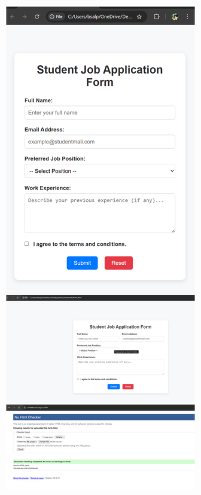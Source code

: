 ![mobile-view](screenshot/mobile-view.png)
![desktop-view](screenshot/web-view.png)
![w3c-validatore](screenshot/w3c-validation.png)